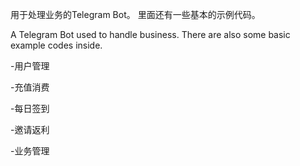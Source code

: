 用于处理业务的Telegram Bot。
里面还有一些基本的示例代码。

A Telegram Bot used to handle business.
There are also some basic example codes inside.

-用户管理

-充值消费

-每日签到

-邀请返利

-业务管理
